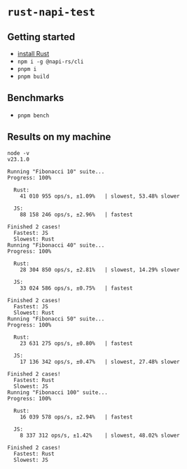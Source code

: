 # `rust-napi-test`

## Getting started

- [install Rust](https://www.rust-lang.org/tools/install)
- `npm i -g @napi-rs/cli`
- `pnpm i`
- `pnpm build`

## Benchmarks

- `pnpm bench`

## Results on my machine

```shell
node -v
v23.1.0
```

```
Running "Fibonacci 10" suite...
Progress: 100%

  Rust:
    41 010 955 ops/s, ±1.09%   | slowest, 53.48% slower

  JS:
    88 158 246 ops/s, ±2.96%   | fastest

Finished 2 cases!
  Fastest: JS
  Slowest: Rust
Running "Fibonacci 40" suite...
Progress: 100%

  Rust:
    28 304 850 ops/s, ±2.81%   | slowest, 14.29% slower

  JS:
    33 024 586 ops/s, ±0.75%   | fastest

Finished 2 cases!
  Fastest: JS
  Slowest: Rust
Running "Fibonacci 50" suite...
Progress: 100%

  Rust:
    23 631 275 ops/s, ±0.80%   | fastest

  JS:
    17 136 342 ops/s, ±0.47%   | slowest, 27.48% slower

Finished 2 cases!
  Fastest: Rust
  Slowest: JS
Running "Fibonacci 100" suite...
Progress: 100%

  Rust:
    16 039 578 ops/s, ±2.94%   | fastest

  JS:
    8 337 312 ops/s, ±1.42%    | slowest, 48.02% slower

Finished 2 cases!
  Fastest: Rust
  Slowest: JS
```
